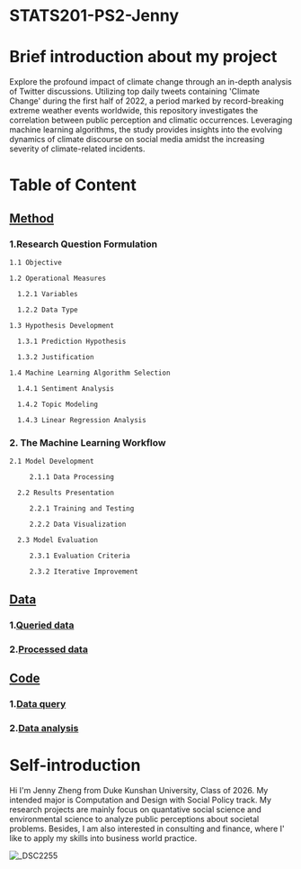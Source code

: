 # STATS201-PS2-Jenny

# Brief introduction about my project

Explore the profound impact of climate change through an in-depth analysis of Twitter discussions. Utilizing top daily tweets containing 'Climate Change' during the first half of 2022, a period marked by record-breaking extreme weather events worldwide, this repository investigates the correlation between public perception and climatic occurrences. Leveraging machine learning algorithms, the study provides insights into the evolving dynamics of climate discourse on social media amidst the increasing severity of climate-related incidents.

# Table of Content
## [Method](Method/README.md)

### 1.Research Question Formulation  
    1.1 Objective
   
    1.2 Operational Measures
   
      1.2.1 Variables
   
      1.2.2 Data Type
   
    1.3 Hypothesis Development
   
      1.3.1 Prediction Hypothesis
   
      1.3.2 Justification
   
    1.4 Machine Learning Algorithm Selection
   
      1.4.1 Sentiment Analysis
   
      1.4.2 Topic Modeling
   
      1.4.3 Linear Regression Analysis
   
### 2. The Machine Learning Workflow
       
    2.1 Model Development
   
         2.1.1 Data Processing
   
      2.2 Results Presentation
   
         2.2.1 Training and Testing
   
         2.2.2 Data Visualization
   
      2.3 Model Evaluation
   
         2.3.1 Evaluation Criteria
   
         2.3.2 Iterative Improvement
   
## [Data](Data/README.md)

### 1.[Queried data](https://github.com/Rising-Stars-by-Sunshine/STATS201-PS2-Jenny/tree/4463b5520313ea1847bf3c8163b37a31c1293ec6/Data/queried%20data)

### 2.[Processed data](https://github.com/Rising-Stars-by-Sunshine/STATS201-PS2-Jenny/tree/4463b5520313ea1847bf3c8163b37a31c1293ec6/Data/processed%20data)

## [Code](Code/README.md)

### 1.[Data query](https://github.com/Rising-Stars-by-Sunshine/STATS201-PS2-Jenny/tree/4463b5520313ea1847bf3c8163b37a31c1293ec6/Code/data%20query)

### 2.[Data analysis](https://github.com/Rising-Stars-by-Sunshine/STATS201-PS2-Jenny/tree/4463b5520313ea1847bf3c8163b37a31c1293ec6/Code/data%20analysis)

# Self-introduction
Hi I'm Jenny Zheng from Duke Kunshan University, Class of 2026. My intended major is Computation and Design with Social Policy track. My research projects are mainly focus on quantative social science and environmental science to analyze public perceptions about societal problems. Besides, I am also interested in consulting and finance, where I' like to apply my skills into business world practice.

![_DSC2255](https://github.com/jennycheng1112/STATS201_Autumn2023_Week2_Sunshine.github.io/assets/125801773/4fdcc3d1-f6d7-4e94-868f-93e2578698de)
